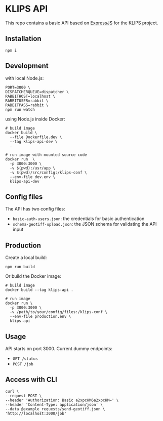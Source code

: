 # KLIPS API

This repo contains a basic API based on [ExpressJS](http://expressjs.com/) for the KLIPS project.

## Installation

`npm i`

## Development

with local Node.js:

```shell
PORT=3000 \
DISPATCHERQUEUE=dispatcher \
RABBITHOST=localhost \
RABBITUSER=rabbit \
RABBITPASS=rabbit \
npm run watch
```

using Node.js inside Docker:
```shell
# build image
docker build \
  --file Dockerfile.dev \
  --tag klips-api-dev \
  .

# run image with mounted source code
docker run  \
  -p 3000:3000 \
  -v $(pwd):/usr/app \
  -v $(pwd)/src/config:/klips-conf \
  --env-file dev.env \
  klips-api-dev
```

## Config files

The API has two config files:

- `basic-auth-users.json`: the credentials for basic authentication
- `schema-geotiff-upload.json`: the JSON schema for validating the API input

## Production

Create a local build:

`npm run build`

Or build the Docker image:

```shell
# build image
docker build --tag klips-api .

# run image
docker run \
  -p 3000:3000 \
  -v /path/to/your/config/files:/klips-conf \
  --env-file production.env \
  klips-api
```

## Usage

API starts on port 3000. Current dummy endpoints:
- `GET /status`
- `POST /job`

## Access with CLI

```shell
curl \
--request POST \
--header 'Authorization: Basic a2xpcHM6a2xpcHM=' \
--header 'Content-Type: application/json' \
--data @example_requests/send-geotiff.json \
'http://localhost:3000/job'
```
